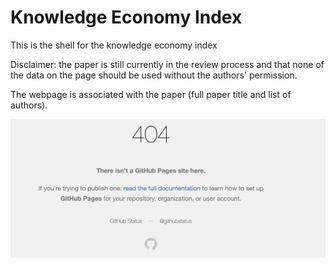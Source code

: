 # Knowledge Economy Index

This is the shell for the knowledge economy index

Disclaimer: the paper is still currently in the review process and that none of the data on the page should be used without the authors' permission.

The webpage is associated with the paper (full paper title and list of authors).

![This is a placeholder for the KE index picture](images/figure1.png)
